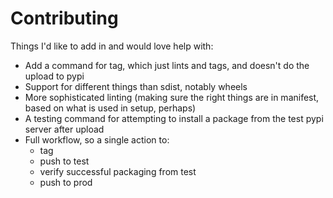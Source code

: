 Contributing
============

Things I'd like to add in and would love help with:

 * Add a command for tag, which just lints and tags, and doesn't do the upload to pypi
 * Support for different things than sdist, notably wheels
 * More sophisticated linting (making sure the right things are in manifest, based on what is used in setup, perhaps)
 * A testing command for attempting to install a package from the test pypi server after upload
 * Full workflow, so a single action to:
    * tag
    * push to test
    * verify successful packaging from test 
    * push to prod